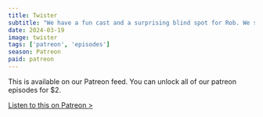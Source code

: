 ```yaml
---
title: Twister
subtitle: "We have a fun cast and a surprising blind spot for Rob. We spend a lot of time talking about the Van Halen song written for the movie - Humans Being."
date: 2024-03-19
image: twister
tags: ['patreon', 'episodes']
season: Patreon
paid: patreon
---
```

<div class="callout patreon">
This is available on our Patreon feed. You can unlock all of our patreon episodes for $2.

<a class="button" href="https://www.patreon.com/posts/paid-podcast-100675567">Listen to this on Patreon &gt;</a>
</div>